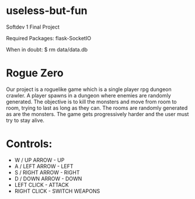 # useless-but-fun
Softdev 1 Final Project

Required Packages: flask-SocketIO

When in doubt:
$ rm data/data.db

# Rogue Zero

Our project is a roguelike game which is a single player rpg dungeon crawler.  A player spawns in a dungeon where enemies are randomly generated.  The objective is to kill the monsters and move from room to room, trying to last as long as they can. The rooms are randomly generated as are the monsters. The game gets progressively harder and the user must try to stay alive.

# Controls: 
+ W / UP ARROW - UP
+ A / LEFT ARROW - LEFT
+ S / RIGHT ARROW - RIGHT
+ D / DOWN ARROW - DOWN
+ LEFT CLICK - ATTACK
+ RIGHT CLICK - SWITCH WEAPONS
